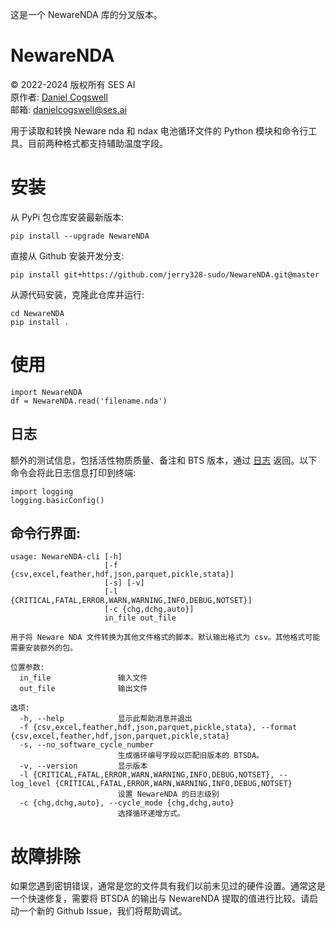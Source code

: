 这是一个 NewareNDA 库的分叉版本。

# NewareNDA

© 2022-2024 版权所有 SES AI
<br>原作者: [Daniel Cogswell](https://github.com/Solid-Energy-Systems/NewareNDA)
<br>邮箱: danielcogswell@ses.ai

用于读取和转换 Neware nda 和 ndax 电池循环文件的 Python 模块和命令行工具。目前两种格式都支持辅助温度字段。

# 安装
从 PyPi 包仓库安装最新版本:
```
pip install --upgrade NewareNDA
```

直接从 Github 安装开发分支:
```
pip install git+https://github.com/jerry328-sudo/NewareNDA.git@master
```

从源代码安装，克隆此仓库并运行:
```
cd NewareNDA
pip install .
```

# 使用
```
import NewareNDA
df = NewareNDA.read('filename.nda')
```

## 日志
额外的测试信息，包括活性物质质量、备注和 BTS 版本，通过 [日志](https://docs.python.org/3/library/logging.html) 返回。以下命令会将此日志信息打印到终端:
```
import logging
logging.basicConfig()
```

## 命令行界面:
```
usage: NewareNDA-cli [-h]
                     [-f {csv,excel,feather,hdf,json,parquet,pickle,stata}]
                     [-s] [-v]
                     [-l {CRITICAL,FATAL,ERROR,WARN,WARNING,INFO,DEBUG,NOTSET}]
                     [-c {chg,dchg,auto}]
                     in_file out_file

用于将 Neware NDA 文件转换为其他文件格式的脚本。默认输出格式为 csv。其他格式可能需要安装额外的包。

位置参数:
  in_file               输入文件
  out_file              输出文件

选项:
  -h, --help            显示此帮助消息并退出
  -f {csv,excel,feather,hdf,json,parquet,pickle,stata}, --format {csv,excel,feather,hdf,json,parquet,pickle,stata}
  -s, --no_software_cycle_number
                        生成循环编号字段以匹配旧版本的 BTSDA。
  -v, --version         显示版本
  -l {CRITICAL,FATAL,ERROR,WARN,WARNING,INFO,DEBUG,NOTSET}, --log_level {CRITICAL,FATAL,ERROR,WARN,WARNING,INFO,DEBUG,NOTSET}
                        设置 NewareNDA 的日志级别
  -c {chg,dchg,auto}, --cycle_mode {chg,dchg,auto}
                        选择循环递增方式。
```

# 故障排除
如果您遇到密钥错误，通常是您的文件具有我们以前未见过的硬件设置。通常这是一个快速修复，需要将 BTSDA 的输出与 NewareNDA 提取的值进行比较。请启动一个新的 Github Issue，我们将帮助调试。
